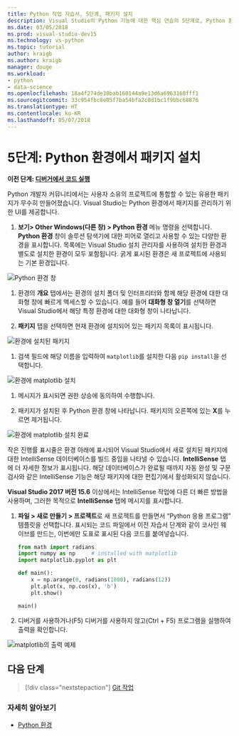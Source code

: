```yaml
---
title: Python 작업 자습서, 5단계, 패키지 설치
description: Visual Studio의 Python 기능에 대한 핵심 연습의 5단계로, Python 환경에서 패키지를 관리하는 Visual Studio의 기능을 보여줍니다.
ms.date: 03/05/2018
ms.prod: visual-studio-dev15
ms.technology: vs-python
ms.topic: tutorial
author: kraigb
ms.author: kraigb
manager: douge
ms.workload:
- python
- data-science
ms.openlocfilehash: 18a4f274de38bab160144a9e13d6a6963168fff1
ms.sourcegitcommit: 33c954fbc8e05f7ba54bfa2c0d1bc1f9bbc68876
ms.translationtype: HT
ms.contentlocale: ko-KR
ms.lasthandoff: 05/07/2018
---
```

# <a name="step-5-installing-packages-in-your-python-environment"></a>5단계: Python 환경에서 패키지 설치

**이전 단계: [디버거에서 코드 실행](tutorial-working-with-python-in-visual-studio-step-04-debugging.md)**

Python 개발자 커뮤니티에서는 사용자 소유의 프로젝트에 통합할 수 있는 유용한 패키지가 무수히 만들어졌습니다. Visual Studio는 Python 환경에서 패키지를 관리하기 위한 UI를 제공합니다.

1. **보기> Other Windows(다른 창) > Python 환경** 메뉴 명령을 선택합니다. **Python 환경** 창이 솔루션 탐색기에 대한 피어로 열리고 사용할 수 있는 다양한 환경을 표시합니다. 목록에는 Visual Studio 설치 관리자를 사용하여 설치한 환경과 별도로 설치한 환경이 모두 포함됩니다. 굵게 표시된 환경은 새 프로젝트에 사용되는 기본 환경입니다.

  ![Python 환경 창](media/environments-default-view-blue.png)

1. 환경의 **개요** 탭에서는 환경의 설치 폴더 및 인터프리터와 함께 해당 환경에 대한 대화형 창에 빠르게 액세스할 수 있습니다. 예를 들어 **대화형 창 열기**를 선택하면 Visual Studio에서 해당 특정 환경에 대한 대화형 창이 나타납니다.

1. **패키지** 탭을 선택하면 현재 환경에 설치되어 있는 패키지 목록이 표시됩니다.

  ![환경에 설치된 패키지](media/environments-installed-packages-blue.png)

1. 검색 필드에 해당 이름을 입력하여 `matplotlib`를 설치한 다음 `pip install`을 선택합니다.

  ![환경에 matplotlib 설치](media/environments-add-matplotlib1.png)

1. 메시지가 표시되면 권한 상승에 동의하여 수행합니다.

1. 패키지가 설치된 후 Python 환경 창에 나타납니다. 패키지의 오른쪽에 있는 **X**를 누르면 제거됩니다.

  ![환경에 matplotlib 설치 완료](media/environments-add-matplotlib2.png)

  작은 진행률 표시줄은 환경 아래에 표시되어 Visual Studio에서 새로 설치된 패키지에 대한 IntelliSense 데이터베이스를 빌드 중임을 나타낼 수 있습니다. **IntelliSense** 탭에 더 자세한 정보가 표시됩니다. 해당 데이터베이스가 완료될 때까지 자동 완성 및 구문 검사와 같은 IntelliSense 기능은 해당 패키지에 대한 편집기에서 활성화되지 않습니다.

  **Visual Studio 2017 버전 15.6** 이상에서는 IntelliSense 작업에 다른 더 빠른 방법을 사용하며, 그러한 목적으로 **IntelliSense** 탭에 메시지를 표시합니다.

1. **파일 > 새로 만들기 > 프로젝트**로 새 프로젝트를 만들면서 “Python 응용 프로그램” 템플릿을 선택합니다. 표시되는 코드 파일에서 이전 자습서 단계와 같이 코사인 웨이브를 만드는, 이번에만 도표로 표시된 다음 코드를 붙여넣습니다.

    ```python
    from math import radians
    import numpy as np     # installed with matplotlib
    import matplotlib.pyplot as plt

    def main():
        x = np.arange(0, radians(1800), radians(12))
        plt.plot(x, np.cos(x), 'b')
        plt.show()

    main()
    ```

1. 디버거를 사용하거나(F5) 디버거를 사용하지 않고(Ctrl + F5) 프로그램을 실행하여 출력을 확인합니다.

  ![matplotlib의 출력 예제](media/environments-add-matplotlib3.png)

## <a name="next-step"></a>다음 단계

> [!div class="nextstepaction"]
> [Git 작업](tutorial-working-with-python-in-visual-studio-step-06-working-with-git.md)

### <a name="going-deeper"></a>자세히 알아보기

- [Python 환경](managing-python-environments-in-visual-studio.md)
